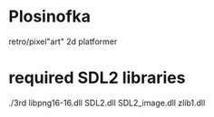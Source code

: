 # Plosinofka

retro/pixel"art" 2d platformer

# required SDL2 libraries
./3rd
	libpng16-16.dll
	SDL2.dll
	SDL2_image.dll
	zlib1.dll
